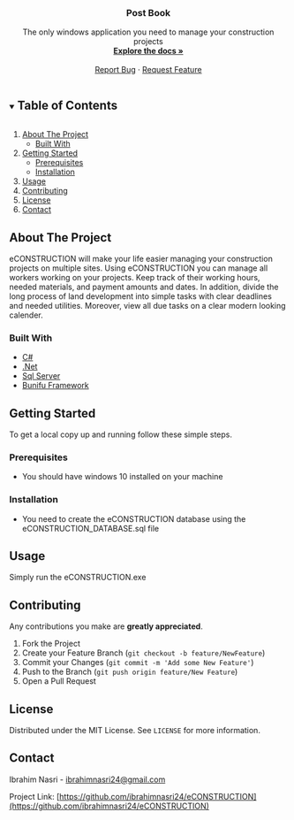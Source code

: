 <!-- PROJECT LOGO -->
<br />
<p align="center">

  <h3 align="center">Post Book</h3>

  <p align="center">
    The only windows application you need to manage your construction projects
    <br />
    <a href="https://github.com/ibrahimnasri24/eCONSTRUCTION"><strong>Explore the docs »</strong></a>
    <br />
    <br />
    <a href="https://github.com/ibrahimnasri24/eCONSTRUCTION/issues">Report Bug</a>
    ·
    <a href="https://github.com/ibrahimnasri24/eCONSTRUCTION/issues">Request Feature</a>
  </p>
</p>

<!-- TABLE OF CONTENTS -->
<details open="open">
  <summary><h2 style="display: inline-block">Table of Contents</h2></summary>
  <ol>
    <li>
      <a href="#about-the-project">About The Project</a>
      <ul>
        <li><a href="#built-with">Built With</a></li>
      </ul>
    </li>
    <li>
      <a href="#getting-started">Getting Started</a>
      <ul>
        <li><a href="#prerequisites">Prerequisites</a></li>
        <li><a href="#installation">Installation</a></li>
      </ul>
    </li>
    <li><a href="#usage">Usage</a></li>
    <li><a href="#contributing">Contributing</a></li>
    <li><a href="#license">License</a></li>
    <li><a href="#contact">Contact</a></li>
  </ol>
</details>

<!-- ABOUT THE PROJECT -->

## About The Project

<!-- [![Product Name Screen Shot][product-screenshot]](https://example.com) -->

eCONSTRUCTION will make your life easier managing your construction projects on multiple sites. Using eCONSTRUCTION you can manage all workers working on your projects. Keep track of their working hours, needed materials, and payment amounts and dates.
In addition, divide the long process of land development into simple tasks with clear deadlines and needed utilities. Moreover, view all due tasks on a clear modern looking calender.

### Built With

- [C#](https://docs.microsoft.com/en-us/dotnet/csharp/)
- [.Net](https://dotnet.microsoft.com/)
- [Sql Server](https://www.microsoft.com/en-us/sql-server)
- [Bunifu Framework](https://bunifuframework.com/)

<!-- GETTING STARTED -->

## Getting Started

To get a local copy up and running follow these simple steps.

### Prerequisites

- You should have windows 10 installed on your machine

### Installation

- You need to create the eCONSTRUCTION database using the eCONSTRUCTION_DATABASE.sql file

<!-- USAGE EXAMPLES -->

## Usage

Simply run the eCONSTRUCTION.exe

<!-- CONTRIBUTING -->

## Contributing

Any contributions you make are **greatly appreciated**.

1. Fork the Project
2. Create your Feature Branch (`git checkout -b feature/NewFeature`)
3. Commit your Changes (`git commit -m 'Add some New Feature'`)
4. Push to the Branch (`git push origin feature/New Feature`)
5. Open a Pull Request

<!-- LICENSE -->

## License

Distributed under the MIT License. See `LICENSE` for more information.

<!-- CONTACT -->

## Contact

Ibrahim Nasri - ibrahimnasri24@gmail.com

Project Link: [https://github.com/ibrahimnasri24/eCONSTRUCTION](https://github.com/ibrahimnasri24/eCONSTRUCTION)

<!-- MARKDOWN LINKS & IMAGES -->
<!-- https://www.markdownguide.org/basic-syntax/#reference-style-links -->

[contributors-shield]: https://img.shields.io/github/contributors/github_username/repo.svg?style=for-the-badge
[contributors-url]: https://github.com/github_username/repo_name/graphs/contributors
[forks-shield]: https://img.shields.io/github/forks/github_username/repo.svg?style=for-the-badge
[forks-url]: https://github.com/github_username/repo_name/network/members
[stars-shield]: https://img.shields.io/github/stars/github_username/repo.svg?style=for-the-badge
[stars-url]: https://github.com/github_username/repo_name/stargazers
[issues-shield]: https://img.shields.io/github/issues/github_username/repo.svg?style=for-the-badge
[issues-url]: https://github.com/github_username/repo_name/issues
[license-shield]: https://img.shields.io/github/license/github_username/repo.svg?style=for-the-badge
[license-url]: https://github.com/github_username/repo_name/blob/master/LICENSE.txt
[linkedin-shield]: https://img.shields.io/badge/-LinkedIn-black.svg?style=for-the-badge&logo=linkedin&colorB=555
[linkedin-url]: https://linkedin.com/in/github_username
